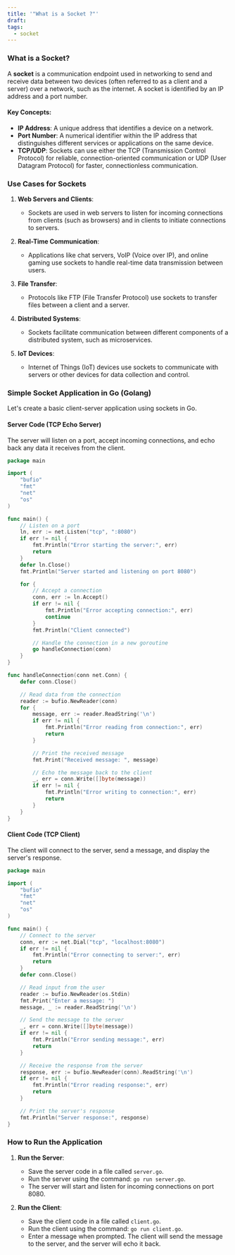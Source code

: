 ```yaml
---
title: '"What is a Socket ?"'
draft: 
tags:
  - socket
---
```

### What is a Socket?

A **socket** is a communication endpoint used in networking to send and receive data between two devices (often referred to as a client and a server) over a network, such as the internet. A socket is identified by an IP address and a port number.

#### Key Concepts:
- **IP Address**: A unique address that identifies a device on a network.
- **Port Number**: A numerical identifier within the IP address that distinguishes different services or applications on the same device.
- **TCP/UDP**: Sockets can use either the TCP (Transmission Control Protocol) for reliable, connection-oriented communication or UDP (User Datagram Protocol) for faster, connectionless communication.

### Use Cases for Sockets

1. **Web Servers and Clients**:
   - Sockets are used in web servers to listen for incoming connections from clients (such as browsers) and in clients to initiate connections to servers.

2. **Real-Time Communication**:
   - Applications like chat servers, VoIP (Voice over IP), and online gaming use sockets to handle real-time data transmission between users.

3. **File Transfer**:
   - Protocols like FTP (File Transfer Protocol) use sockets to transfer files between a client and a server.

4. **Distributed Systems**:
   - Sockets facilitate communication between different components of a distributed system, such as microservices.

5. **IoT Devices**:
   - Internet of Things (IoT) devices use sockets to communicate with servers or other devices for data collection and control.

### Simple Socket Application in Go (Golang)

Let's create a basic client-server application using sockets in Go.

#### Server Code (TCP Echo Server)

The server will listen on a port, accept incoming connections, and echo back any data it receives from the client.

```go
package main

import (
	"bufio"
	"fmt"
	"net"
	"os"
)

func main() {
	// Listen on a port
	ln, err := net.Listen("tcp", ":8080")
	if err != nil {
		fmt.Println("Error starting the server:", err)
		return
	}
	defer ln.Close()
	fmt.Println("Server started and listening on port 8080")

	for {
		// Accept a connection
		conn, err := ln.Accept()
		if err != nil {
			fmt.Println("Error accepting connection:", err)
			continue
		}
		fmt.Println("Client connected")

		// Handle the connection in a new goroutine
		go handleConnection(conn)
	}
}

func handleConnection(conn net.Conn) {
	defer conn.Close()

	// Read data from the connection
	reader := bufio.NewReader(conn)
	for {
		message, err := reader.ReadString('\n')
		if err != nil {
			fmt.Println("Error reading from connection:", err)
			return
		}

		// Print the received message
		fmt.Print("Received message: ", message)

		// Echo the message back to the client
		_, err = conn.Write([]byte(message))
		if err != nil {
			fmt.Println("Error writing to connection:", err)
			return
		}
	}
}
```

#### Client Code (TCP Client)

The client will connect to the server, send a message, and display the server's response.

```go
package main

import (
	"bufio"
	"fmt"
	"net"
	"os"
)

func main() {
	// Connect to the server
	conn, err := net.Dial("tcp", "localhost:8080")
	if err != nil {
		fmt.Println("Error connecting to server:", err)
		return
	}
	defer conn.Close()

	// Read input from the user
	reader := bufio.NewReader(os.Stdin)
	fmt.Print("Enter a message: ")
	message, _ := reader.ReadString('\n')

	// Send the message to the server
	_, err = conn.Write([]byte(message))
	if err != nil {
		fmt.Println("Error sending message:", err)
		return
	}

	// Receive the response from the server
	response, err := bufio.NewReader(conn).ReadString('\n')
	if err != nil {
		fmt.Println("Error reading response:", err)
		return
	}

	// Print the server's response
	fmt.Println("Server response:", response)
}
```

### How to Run the Application

1. **Run the Server**:
   - Save the server code in a file called `server.go`.
   - Run the server using the command: `go run server.go`.
   - The server will start and listen for incoming connections on port 8080.

2. **Run the Client**:
   - Save the client code in a file called `client.go`.
   - Run the client using the command: `go run client.go`.
   - Enter a message when prompted. The client will send the message to the server, and the server will echo it back.
